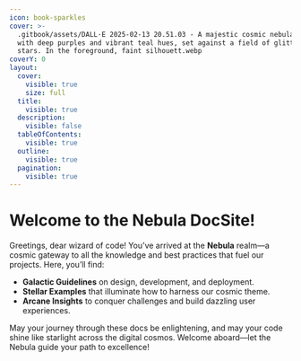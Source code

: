 ```yaml
---
icon: book-sparkles
cover: >-
  .gitbook/assets/DALL·E 2025-02-13 20.51.03 - A majestic cosmic nebula swirling
  with deep purples and vibrant teal hues, set against a field of glittering
  stars. In the foreground, faint silhouett.webp
coverY: 0
layout:
  cover:
    visible: true
    size: full
  title:
    visible: true
  description:
    visible: false
  tableOfContents:
    visible: true
  outline:
    visible: true
  pagination:
    visible: true
---
```


# Welcome to the Nebula DocSite!

Greetings, dear wizard of code! You’ve arrived at the **Nebula** realm—a cosmic gateway to all the knowledge and best practices that fuel our projects. Here, you’ll find:

* **Galactic Guidelines** on design, development, and deployment.
* **Stellar Examples** that illuminate how to harness our cosmic theme.
* **Arcane Insights** to conquer challenges and build dazzling user experiences.

May your journey through these docs be enlightening, and may your code shine like starlight across the digital cosmos. Welcome aboard—let the Nebula guide your path to excellence!
